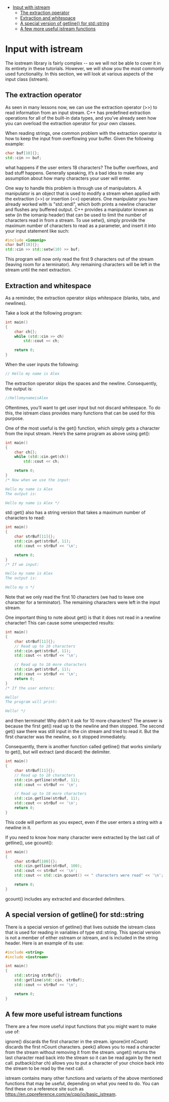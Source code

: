 - [Input with istream](#input-with-istream)
  - [The extraction operator](#the-extraction-operator)
  - [Extraction and whitespace](#extraction-and-whitespace)
  - [A special version of getline() for std::string](#a-special-version-of-getline-for-stdstring)
  - [A few more useful istream functions](#a-few-more-useful-istream-functions)


# Input with istream

The iostream library is fairly complex -- so we will not be able to cover it in its entirety in these tutorials. However, we will show you the most commonly used functionality. In this section, we will look at various aspects of the input class (istream).

## The extraction operator

As seen in many lessons now, we can use the extraction operator (>>) to read information from an input stream. C++ has predefined extraction operations for all of the built-in data types, and you’ve already seen how you can overload the extraction operator for your own classes.

When reading strings, one common problem with the extraction operator is how to keep the input from overflowing your buffer. Given the following example:

```cpp
char buf[10]{};
std::cin >> buf;
```

what happens if the user enters 18 characters? The buffer overflows, and bad stuff happens. Generally speaking, it’s a bad idea to make any assumption about how many characters your user will enter.

One way to handle this problem is through use of manipulators. A manipulator is an object that is used to modify a stream when applied with the extraction (>>) or insertion (<<) operators. One manipulator you have already worked with is "std::endl", which both prints a newline character and flushes any buffered output. C++ provides a manipulator known as setw (in the iomanip header) that can be used to limit the number of characters read in from a stream. To use setw(), simply provide the maximum number of characters to read as a parameter, and insert it into your input statement like such:

```cpp
#include <iomanip>
char buf[10]{};
std::cin >> std::setw(10) >> buf;
```

This program will now only read the first 9 characters out of the stream (leaving room for a terminator). Any remaining characters will be left in the stream until the next extraction.

## Extraction and whitespace

As a reminder, the extraction operator skips whitespace (blanks, tabs, and newlines).

Take a look at the following program:

```cpp
int main()
{
    char ch{};
    while (std::cin >> ch)
        std::cout << ch;

    return 0;
}
```

When the user inputs the following:
```cpp
// Hello my name is Alex
```
The extraction operator skips the spaces and the newline. Consequently, the output is:
```cpp
//HellomynameisAlex
```
Oftentimes, you’ll want to get user input but not discard whitespace. To do this, the istream class provides many functions that can be used for this purpose.

One of the most useful is the get() function, which simply gets a character from the input stream. Here’s the same program as above using get():

```cpp
int main()
{
    char ch{};
    while (std::cin.get(ch))
        std::cout << ch;

    return 0;
}
/* Now when we use the input:

Hello my name is Alex
The output is:

Hello my name is Alex */
```
std::get() also has a string version that takes a maximum number of characters to read:

```cpp
int main()
{
    char strBuf[11]{};
    std::cin.get(strBuf, 11);
    std::cout << strBuf << '\n';

    return 0;
}
/* If we input:

Hello my name is Alex
The output is:

Hello my n */
```
Note that we only read the first 10 characters (we had to leave one character for a terminator). The remaining characters were left in the input stream.

One important thing to note about get() is that it does not read in a newline character! This can cause some unexpected results:

```cpp
int main()
{
    char strBuf[11]{};
    // Read up to 10 characters
    std::cin.get(strBuf, 11);
    std::cout << strBuf << '\n';

    // Read up to 10 more characters
    std::cin.get(strBuf, 11);
    std::cout << strBuf << '\n';
    return 0;
}
/* If the user enters:

Hello!
The program will print:

Hello! */
```
and then terminate! Why didn’t it ask for 10 more characters? The answer is because the first get() read up to the newline and then stopped. The second get() saw there was still input in the cin stream and tried to read it. But the first character was the newline, so it stopped immediately.

Consequently, there is another function called getline() that works similarly to get(), but will extract (and discard) the delimiter.

```cpp
int main()
{
    char strBuf[11]{};
    // Read up to 10 characters
    std::cin.getline(strBuf, 11);
    std::cout << strBuf << '\n';

    // Read up to 10 more characters
    std::cin.getline(strBuf, 11);
    std::cout << strBuf << '\n';
    return 0;
}
```

This code will perform as you expect, even if the user enters a string with a newline in it.

If you need to know how many character were extracted by the last call of getline(), use gcount():

```cpp
int main()
{
    char strBuf[100]{};
    std::cin.getline(strBuf, 100);
    std::cout << strBuf << '\n';
    std::cout << std::cin.gcount() << " characters were read" << '\n';

    return 0;
}
```
gcount() includes any extracted and discarded delimiters.

## A special version of getline() for std::string

There is a special version of getline() that lives outside the istream class that is used for reading in variables of type std::string. This special version is not a member of either ostream or istream, and is included in the string header. Here is an example of its use:

```cpp
#include <string>
#include <iostream>

int main()
{
    std::string strBuf{};
    std::getline(std::cin, strBuf);
    std::cout << strBuf << '\n';

    return 0;
}
```
## A few more useful istream functions

There are a few more useful input functions that you might want to make use of:

ignore() discards the first character in the stream.
ignore(int nCount) discards the first nCount characters.
peek() allows you to read a character from the stream without removing it from the stream.
unget() returns the last character read back into the stream so it can be read again by the next call.
putback(char ch) allows you to put a character of your choice back into the stream to be read by the next call.

istream contains many other functions and variants of the above mentioned functions that may be useful, depending on what you need to do. You can find these on a reference site such as https://en.cppreference.com/w/cpp/io/basic_istream.


